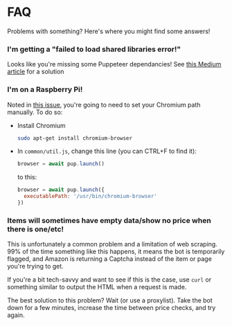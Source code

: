 # FAQ

Problems with something? Here's where you might find some answers!

### I'm getting a "failed to load shared libraries error!"

Looks like you're missing some Puppeteer dependancies! See [this Medium article](https://medium.com/@ssmak/how-to-fix-puppetteer-error-while-loading-shared-libraries-libx11-xcb-so-1-c1918b75acc3) for a solution

### I'm on a Raspberry Pi!

Noted in [this issue](https://github.com/SpikeHD/AmazonMonitor/issues/44), you're going to need to set your Chromium path manually. To do so:

* Install Chromium
  ```sh
  sudo apt-get install chromium-browser
  ```
* In `common/util.js`, change this line (you can CTRL+F to find it):
  ```js
  browser = await pup.launch()
  ```
  to this:
  ```js
  browser = await pup.launch({
    executablePath: '/usr/bin/chromium-browser'
  })
  ```
  
### Items will sometimes have empty data/show no price when there is one/etc!

This is unfortunately a common problem and a limitation of web scraping. 99% of the time something like this happens, it means the bot is temporarily flagged, and Amazon is returning a Captcha instead of the item or page you're trying to get.

If you're a bit tech-savvy and want to see if this is the case, use `curl` or something similar to output the HTML when a request is made.

The best solution to this problem? Wait (or use a proxylist). Take the bot down for a few minutes, increase the time between price checks, and try again.
